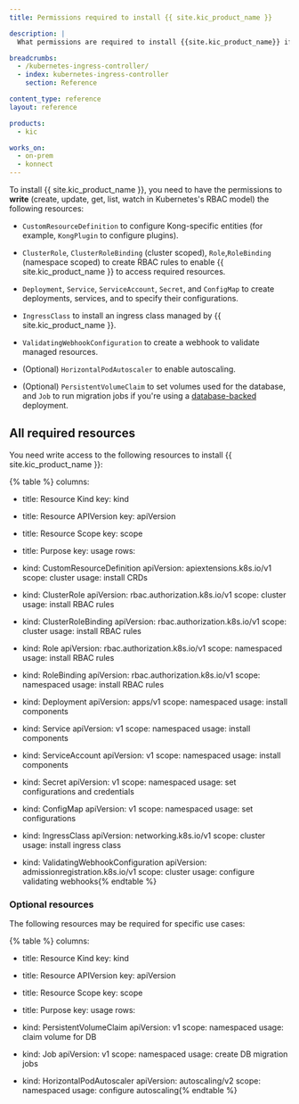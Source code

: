 ```yaml
---
title: Permissions required to install {{ site.kic_product_name }}

description: |
  What permissions are required to install {{site.kic_product_name}} if I'm not a super admin of the cluster? What permissions are required to run {{site.kic_product_name}}?

breadcrumbs:
  - /kubernetes-ingress-controller/
  - index: kubernetes-ingress-controller
    section: Reference

content_type: reference
layout: reference

products:
  - kic

works_on:
  - on-prem
  - konnect
---
```


To install {{ site.kic_product_name }}, you need to have the permissions to **write** (create, update, get, list, watch in Kubernetes's RBAC model) the following resources:

* `CustomResourceDefinition` to configure Kong-specific entities (for example, `KongPlugin` to configure plugins).

* `ClusterRole`, `ClusterRoleBinding` (cluster scoped), `Role`,`RoleBinding` (namespace scoped) to create RBAC rules to enable {{ site.kic_product_name }} to access required resources.

* `Deployment`, `Service`, `ServiceAccount`, `Secret`, and `ConfigMap` to create deployments, services, and to specify their configurations. 

* `IngressClass` to install an ingress class managed by {{ site.kic_product_name }}.

* `ValidatingWebhookConfiguration` to create a webhook to validate managed resources.

* (Optional) `HorizontalPodAutoscaler` to enable autoscaling.

* (Optional) `PersistentVolumeClaim` to set volumes used for the database, and `Job` to run migration jobs if you're using a [database-backed](/kubernetes-ingress-controller/deployment-topologies/db-backed/) deployment.


## All required resources

You need write access to the following resources to install {{ site.kic_product_name }}:

<!--vale off-->
{% table %}
columns:
  - title: Resource Kind
    key: kind
  - title: Resource APIVersion
    key: apiVersion
  - title: Resource Scope
    key: scope
  - title: Purpose
    key: usage
rows:
  - kind: CustomResourceDefinition
    apiVersion: apiextensions.k8s.io/v1
    scope: cluster
    usage: install CRDs

  - kind: ClusterRole
    apiVersion: rbac.authorization.k8s.io/v1
    scope: cluster
    usage: install RBAC rules

  - kind: ClusterRoleBinding
    apiVersion: rbac.authorization.k8s.io/v1
    scope: cluster
    usage: install RBAC rules

  - kind: Role
    apiVersion: rbac.authorization.k8s.io/v1
    scope: namespaced
    usage: install RBAC rules

  - kind: RoleBinding
    apiVersion: rbac.authorization.k8s.io/v1
    scope: namespaced
    usage: install RBAC rules

  - kind: Deployment
    apiVersion: apps/v1
    scope: namespaced
    usage: install components

  - kind: Service
    apiVersion: v1
    scope: namespaced
    usage: install components

  - kind: ServiceAccount
    apiVersion: v1
    scope: namespaced
    usage: install components

  - kind: Secret
    apiVersion: v1
    scope: namespaced
    usage: set configurations and credentials

  - kind: ConfigMap
    apiVersion: v1
    scope: namespaced
    usage: set configurations

  - kind: IngressClass
    apiVersion: networking.k8s.io/v1
    scope: cluster
    usage: install ingress class

  - kind: ValidatingWebhookConfiguration
    apiVersion: admissionregistration.k8s.io/v1
    scope: cluster
    usage: configure validating webhooks{% endtable %}
<!--vale on-->

### Optional resources

The following resources may be required for specific use cases:

<!--vale off-->
{% table %}
columns:
  - title: Resource Kind
    key: kind
  - title: Resource APIVersion
    key: apiVersion
  - title: Resource Scope
    key: scope
  - title: Purpose
    key: usage
rows:
  - kind: PersistentVolumeClaim
    apiVersion: v1
    scope: namespaced
    usage: claim volume for DB

  - kind: Job
    apiVersion: v1
    scope: namespaced
    usage: create DB migration jobs

  - kind: HorizontalPodAutoscaler
    apiVersion: autoscaling/v2
    scope: namespaced
    usage: configure autoscaling{% endtable %}
<!--vale on-->
